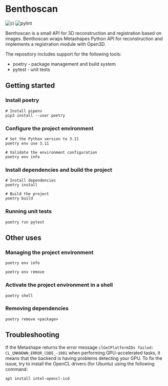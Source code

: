 # Benthoscan

![ci](https://github.com/markvilar/benthoscan/actions/workflows/ci.yml/badge.svg)
![pylint](https://github.com/markvilar/benthoscan/actions/workflows/pylint.yml/badge.svg)

Benthoscan is a small API for 3D reconstruction and registration based on images. Benthoscan wraps 
Metashapes Python API for reconstruction and implements a registration module with Open3D.

The repository includes support for the following tools:
* poetry - package management and build system
* pytest - unit tests


## Getting started

### Install poetry

```shell
# Install pipenv
pip3 install --user poetry
```

### Configure the project environment

```shell
# Set the Python version to 3.11
poetry env use 3.11

# Validate the environment configuration
poetry env info
```

### Install dependencies and build the project

```shell
# Install dependencies
poetry install

# Build the project
poetry build
```

### Running unit tests

```shell
poetry run pytest
```


## Other uses

### Managing the project environment

```shell
poetry env info
```

```shell
poetry env remove
```

### Activate the project environment in a shell

```shell
poetry shell
```

### Removing dependencies

```shell
poetry remove <package>
```

## Troubleshooting

If the Metashape returns the error message `clGetPlatformIDs failed: CL_UNKNOWN_ERROR_CODE_-1001` when performing GPU-accelerated tasks, it means that the backend is having problems detecting your GPU. To fix the issue, try to install the OpenCL drivers (for Ubuntu) using the following command:

```shell
apt install intel-opencl-icd
```

